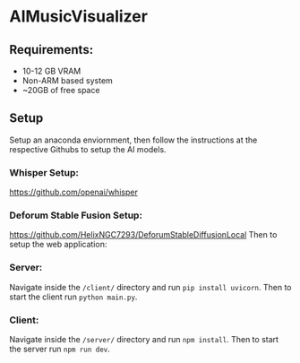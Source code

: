 # AIMusicVisualizer
## Requirements:
- 10-12 GB VRAM
- Non-ARM based system
- ~20GB of free space
## Setup
Setup an anaconda enviornment, then follow the instructions at the respective Githubs to setup the AI models.
### Whisper Setup:
https://github.com/openai/whisper
### Deforum Stable Fusion Setup:
https://github.com/HelixNGC7293/DeforumStableDiffusionLocal
Then to setup the web application:
### Server:
Navigate inside the `/client/` directory and run `pip install uvicorn`.
Then to start the client run `python main.py`.
### Client:
Navigate inside the `/server/` directory and run `npm install`.
Then to start the server run `npm run dev`.
